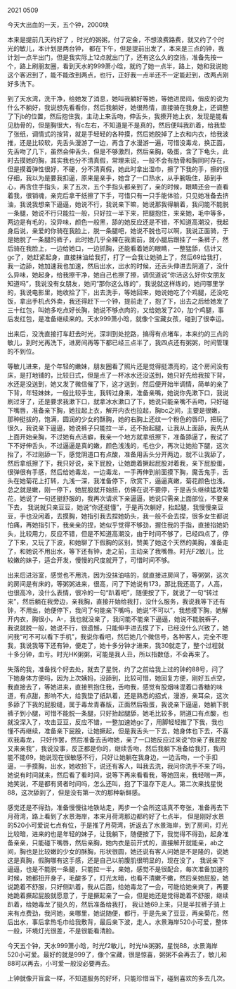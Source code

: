 2021 0509 

今天大出血的一天，五个钟，2000块

本来是提前几天约好了 ，时光的粥粥，付了定金，不想浪费路费，就又约了个时光的敏儿，本计划是两台钟， 都在下午，但是提前出发了，本来是三点的钟，我计划一点半出门，但是我实际上12点就出门了，还有这么久的空挡，准备先按一个，路上刷朋友圈，看到天水的999萧小晗，就约了她一点半，路上，她和我说她这个客迟到了，能不能改到两点，也行，正好我一点半还不一定能赶到，改两点刚好多洗下。

到了天水湾，洗干净，给她发了消息，她叫我躺好等她，等她进房间，俏皮的说为什么不躺好，我说想先看看你，然后我躺好，她很热情，直接骑在我身上，还调整了下jb的位置，然后抱住我，主动上来舌吻，伸舌头，我撩开她上衣，发现是能看见肋骨的，但是胸很大，有c左右，不知道是不是真的，然后便叫我趴着，给我垫了张纸，调情式的按背，就是手轻轻的各种摸，然后她脱掉了上衣和内衣，给我波推，还是比较软，先舌头漫游了一边，再含了水漫游一遍，可惜没毒龙，换正面，先舌吻了几下，虽然会伸舌头，但是不够激烈，然后亲胸，吸蛋，含了下龟头，此时去摸她的胸，其实我也分不清真假，常理来说，一般不会有肋骨和胸同时存在，但是摸着弹性很好，不硬，分不清真假，她此时拿出湿巾，擦了下我的手，擦的很仔细，我以为是要我扣逼，原来是亲手，她含了一口热水，从手腕吸住，舔到手心，再含住手指头，来了五次，五个手指头都亲到了，亲的时候，眼睛还会一直看着我，很销魂，亲完后拿干纸擦了下手，可惜只有一只手能体验，只见她准备去挤油，我说我想亲下逼逼，她说不行，我说亲下嘛，她说那我得躺着，我问能不能脱一条腿，她说不行只能拉一般，只好拉一半下来，把腿抱住，来亲她，毛中等多，两边是有毛的，没异味，颜色一般黑，舔的她反应还是不错，不知道高潮没，我起身后说，亲爱的你骑在我脸上，脱一条腿吧，她说不脱也可以啊，我说正面骑，于是她脱了一条腿的裤子，此时她几乎全裸在我面前，就小腿后跟挂了一条裤子，然后骑在我脸上，一边给她口，一边抓胸，还能看着她的眼睛，一整猛舔，估计又gc了，她赶紧起身，直接抹油给我打，打了一会我让她骑上了，然后69给我打，我一边舔，她加速我也加速，然后出水，出水的时候，还舌头伸进去阴道了，没什么异味，她起身，给我擦干净，她自己也擦了擦，调侃道说“你活这么好你女朋友知道吗”，我说没有女朋友，她问“那你这么练的”，我说就这样练的，她问哪里学的，我说电影里，她收拾了下，出去洗手，等她回来，她说她吃了个鸡腿，还没吃饭，拿出手机点外卖，我还得赶下一个钟，提前走了，抱了下，出去之后给她发了三十红包，叫她多吃点好长胸，她说不够点肉的，又给她发了20，加个鸡腿，事后发红包，是准备继续来的。天水999萧小晗，就像个宝藏女孩，碰到了很幸运。

出来后，没洗直接打车赶去时光，深圳到处挖路，搞得有点堵车，本来约的三点的敏儿，到时光再洗下，进房间再等下都已经三点半了，我四点还有粥粥，时间管理的不到位。

等敏儿进来，是个年轻的嫩妹，朋友圈看了照片还是觉得挺漂亮的，这个房间没有床，是打地铺的，比较日式，但是点了一杯冰水还没送到，她只好先给我按下背，水还是没送到，她又发了微信催了下，这才送到，然后便开始半调情，简单的亲了下背，年轻妹妹，一般比较手生，我转过身来，准备亲嘴，她说你先漱下口，我说刷过牙了，还是要求我漱下口，就拿冰水漱口了下，她说只能亲嘴不舌吻，只好碰下嘴唇，准备亲下胸，她拉起上衣，解开内衣也拉起，胸bc之间，主要是很嫩，那种挺拔的，饱满，圆润的少女的酥胸，她的右胸上还纹一个粉色的唇印，把玩了很久，我说亲下逼逼，她说裤子只能拉一半，还不抬起腿，让我从上面舔，我先从上面开始亲胸，不过她有点洁癖，我亲一个地方就拿纸擦下，准备舔逼了，我试了下不好伸舌头，不过逼逼是真的嫩，颜色浅浅的，毛也少，再次让她抬下腿，这次抬了，不过刚舔一下，感觉阴道口有点酸，准备用舌头分开两边，就不让我舔了，然后拿纸擦了下，我只好说，亲下屁股，让她跪着撅起屁股对着我，亲下屁股蛋，很弹很有手感，然后给她毒龙，一边毒龙，一手再伸到前面摸下胸，魔舌鬼手，舌头在她菊花上打转，九浅一深，我准备停下，欣赏下，逼逼真嫩，菊花颜色也浅，总之就是嫩，刚一停下，她屁股就开始扭，仿佛在说不要停，于是舌头继续猛攻菊花，她说了一句还挺舒服的，我再次请求下亲逼逼，她说只需亲上面部位，不要亲下去， 我说就只亲豆豆，她说“你还挺懂”，于是再次躺好，抬起腿，我慢慢亲豆豆，手也没闲着，去摸胸，她指引我去捏她奶头，我一般不会去捏，很多女生都说怕痛，再她指引下，我亲亲的捏，她似乎觉得不够劲，握住我的手指，直接掐她奶头，比较用力，反应不错，但是不知道高潮没，由于时间不够了，已经四点了，停了下来，又玩了下波，和她聊了下假胸的区别，赞美了她这个天然的美胸，准备走了，和她说不用出水，等下还有钟，走之前，主动亲了我嘴唇。时光F2敏儿，比较嫩的妹子，适合开发，慢慢的尺度就开了，可惜时间不够。

出来后进浴室，感觉也不用洗，因为没抹油啥的，就直接进房间了，等粥粥，这次的房间是有床的，等粥粥进来，很高，问了下她说有173，那比我还高了，人高，也很高冷，没什么表情，很冷的一句“趴着吧”，随便按了下，就说了一句“转过来”，然后躺在我旁边，亲我胸，直接开始给我打，没什么服务，我说我等下还有钟，不用出，她便停下，我问了句能亲下嘴吗，她说“不可以”，我想摸下胸，她解开内衣，胸很小，A-，我也就没亲了，我问能不能亲下逼逼，她说不能脱裤子，我说就脱一般，她说不行，很遗憾，只能伸手进去摸了下，已经没什么兴致了，她问我“可不可以看下手机”，我说你看吧，然后她几个微信号，各种客人，完全不理我，我说我等下还有钟，便走了，她十多分钟才进来，我30就走了，整个过程就十多分钟，血亏。时光HK粥粥，可能是我人丑，所以指数低，不会再来了。

失落的我，准备找个好去处，就去了星悦，约了之前给我上过的钟的88号，问了下她身体方便吗，因为上次姨妈，没舔到，比较可惜，她回复方便，刚好五点空，我直接去了，等她进来，直接熊抱住我，舌吻我，感觉有股烟味混着口香糖的味道，有点甜，影响不大，给我垫了纸趴着，还是熟悉的招式，漫游，亲耳朵，这次多舔了下我的屁股缝，属于毒龙青春版，正面然后吸蛋，我说亲下逼逼，她躺下脱裤子到小腿，可惜不能脱一条腿，只好抬起腿舔，她毛比较多，阴道口有点酸，也就没深入了，攻击豆豆，反应不错，一整加速她gc了，用脚轻轻推了下我，我也懂不再继续，准备亲下屁股，让她撅起，但是我舌头一下去，她身体也下去，不喜欢我毒龙， 只好作罢，然后准备去舌吻她，亲了一口她反应过来说“你亲了我屁股又来亲我”，我说没事，反正都是你的，继续舌吻，然后我躺下准备给我打，我问能不能69，她说现在很敏感不行，只好让她躺在我身边，一边舌吻，一个手扣逼，一手摸胸，出水，她收拾下，说还有客人，叫我去洗，我问你洗手不来了吗，她说有时间就来，然后看了看时间，说等下再来看看我，等她回来，我轻喘一声，她笑说，不是都有贤者时间吗，怎么还叫，抱了下温存下走人。第二次来找星悦88，这次舔到了，但是没有第一次的那种新鲜感。

感觉还是不得劲，准备慢慢往地铁站走，两步一个会所这话真不夸张，准备再去下月荷湾，路上看到了水景海岸，本来月荷湾那边都约好了七点半， 但是刚好水景的520小可爱说七点有位，于是推了月荷湾，折返去了水景海岸，到了房间，灯光比较暗，进来的也是年轻的妹子，让我躺下，随便按了下，我觉得不得劲，起身准备亲亲，只能碰下嘴唇，然后亲胸，她内衣是前开式的，直接解开就能亲，ab之间，胸也是比较嫩的少女的酥胸，形状很圆，她还说有客人问她是不是隆的，说她这是真胸，假胸哪有这手感，还是自己以前腹肌很明显的，现在没了， 我说亲下逼逼，也是不能脱一条腿，只能拉一半，亲她，感觉不是很配合，每次准备加速的时候，她都扭开身子，毛酸多了，灯光太暗，也看不清嫩不嫩，然后亲她屁股，她说跪着不舒服，只好侧趴着，我从后面，给她毒龙了一会，可能给她亲爽了，再要她跪着撅起屁股就愿意了，于是撅起亲了一会，但是她还是觉得跪着不舒服，继续趴着，给她毒龙了挺久的，然后准备给我打， 我让她69上来，只是半拉裤子骑上来有点费劲，我问她，亲哪里，她说随便，都行，于是先亲了豆豆，再亲菊花，然后出水，事后拿热毛巾给我敷背，最后亲下波，走人。水景海岸520小可爱，整体一般，环境灯光很差，不是很能看清脸。

今天五个钟，天水999萧小晗，时光f2敏儿，时光hk粥粥，星悦88，水景海岸520小可爱。最好的就是999了，像个宝藏，很是惊喜，粥粥不会再去了，敏儿和88可以再去，小可爱一般没必要再去。

上钟就像开盲盒一样，不知道服务的好坏，只能珍惜当下，碰到喜欢的多去几次。